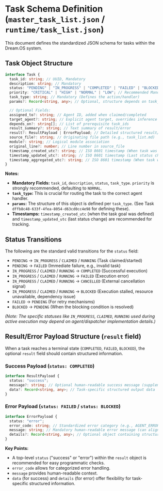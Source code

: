 # Task Schema Definition (`master_task_list.json` / `runtime/task_list.json`)

This document defines the standardized JSON schema for tasks within the Dream.OS
system.

## Task Object Structure

```typescript
interface Task {
  task_id: string; // UUID, Mandatory
  description: string; // Mandatory
  status: "PENDING" | "IN_PROGRESS" | "COMPLETED" | "FAILED" | "BLOCKED"; // Mandatory
  priority: "CRITICAL" | "HIGH" | "NORMAL" | "LOW"; // Recommended Mandatory, Default: NORMAL
  task_type: string; // Mandatory (Defines the action/handler)
  params?: Record<string, any>; // Optional, structure depends on task_type

  // Optional Fields:
  assigned_to?: string; // Agent ID, added when claimed/completed
  target_agent?: string; // Explicit agent target, overrides inference
  depends_on?: string[]; // List of prerequisite task_ids
  result_summary?: string; // Text summary of result/error
  result?: ResultPayload | ErrorPayload; // Detailed structured result/error data (See below)
  source_file?: string; // Originating file path (e.g., task_list.md)
  module?: string; // Logical module association
  original_line?: number; // Line number in source_file
  timestamp_created_utc?: string; // ISO 8601 timestamp (When task was first defined)
  timestamp_updated_utc?: string; // ISO 8601 timestamp (Last status change)
  timestamp_aggregated_utc?: string; // ISO 8601 timestamp (When task was added from source)
}
```

**Notes:**

- **Mandatory Fields:** `task_id`, `description`, `status`, `task_type`.
  `priority` is strongly recommended, defaulting to `NORMAL`.
- **`task_type`:** This is crucial for routing the task to the correct agent
  handler.
- **`params`:** The structure of this object is defined per `task_type`. (See
  Task `dffb8c48-633f-4fea-8054-d63cd0cc4e98` for defining these).
- **Timestamps:** `timestamp_created_utc` (when the task goal was defined) and
  `timestamp_updated_utc` (last status change) are recommended for tracking.

## Status Transitions

The following are the standard valid transitions for the `status` field:

- `PENDING` -> `IN_PROGRESS` / `CLAIMED` / `RUNNING` (Task claimed/started)
- `PENDING` -> `FAILED` (Immediate failure, e.g., invalid task)
- `IN_PROGRESS` / `CLAIMED` / `RUNNING` -> `COMPLETED` (Successful execution)
- `IN_PROGRESS` / `CLAIMED` / `RUNNING` -> `FAILED` (Execution error)
- `IN_PROGRESS` / `CLAIMED` / `RUNNING` -> `CANCELLED` (External cancellation
  signal)
- `IN_PROGRESS` / `CLAIMED` / `RUNNING` -> `BLOCKED` (Execution stalled,
  resource unavailable, dependency issue)
- `FAILED` -> `PENDING` (For retry mechanisms)
- `BLOCKED` -> `PENDING` (When the blocking condition is resolved)

_(Note: The specific statuses like `IN_PROGRESS`, `CLAIMED`, `RUNNING` used
during active execution may depend on agent/dispatcher implementation details.)_

## Result/Error Payload Structure (`result` field)

When a task reaches a terminal state (`COMPLETED`, `FAILED`, `BLOCKED`), the
optional `result` field should contain structured information.

### Success Payload (`status: COMPLETED`)

```typescript
interface ResultPayload {
  status: "success";
  message?: string; // Optional human-readable success message (supplements result_summary)
  data?: Record<string, any>; // Task-specific structured output data
}
```

### Error Payload (`status: FAILED` / `status: BLOCKED`)

```typescript
interface ErrorPayload {
  status: "error";
  error_code: string; // Standardized error category (e.g., AGENT_ERROR, FILE_NOT_FOUND, API_ERROR, VALIDATION_ERROR, TIMEOUT)
  message: string; // Mandatory human-readable error message (can align with result_summary)
  details?: Record<string, any>; // Optional object containing structured error details (e.g., traceback, failed_step)
}
```

**Key Points:**

- A top-level `status` ("success" or "error") within the `result` object is
  recommended for easy programmatic checks.
- `error_code` allows for categorized error handling.
- `message` provides human-readable context.
- `data` (for success) and `details` (for error) offer flexibility for
  task-specific structured information.

